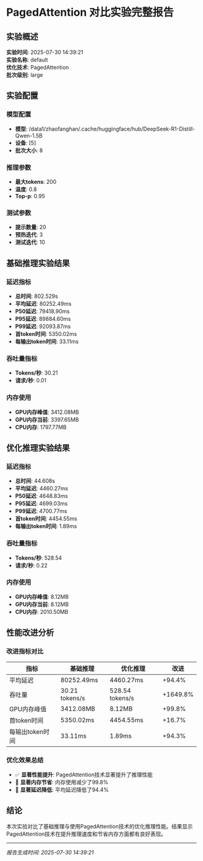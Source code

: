 # PagedAttention 对比实验完整报告

## 实验概述
**实验时间**: 2025-07-30 14:39:21  
**实验名称**: default  
**优化技术**: PagedAttention  
**批次级别**: large  

## 实验配置

### 模型配置
- **模型**: /data1/zhaofanghan/.cache/huggingface/hub/DeepSeek-R1-Distill-Qwen-1.5B
- **设备**: [5]
- **批次大小**: 8

### 推理参数
- **最大tokens**: 200
- **温度**: 0.8
- **Top-p**: 0.95

### 测试参数
- **提示数量**: 20
- **预热迭代**: 3
- **测试迭代**: 10

## 基础推理实验结果

### 延迟指标
- **总时间**: 802.529s
- **平均延迟**: 80252.49ms
- **P50延迟**: 79418.90ms
- **P95延迟**: 89884.60ms
- **P99延迟**: 92093.87ms
- **首token时间**: 5350.02ms
- **每输出token时间**: 33.11ms

### 吞吐量指标
- **Tokens/秒**: 30.21
- **请求/秒**: 0.01

### 内存使用
- **GPU内存峰值**: 3412.08MB
- **GPU内存当前**: 3397.65MB
- **CPU内存**: 1797.77MB

## 优化推理实验结果

### 延迟指标
- **总时间**: 44.608s
- **平均延迟**: 4460.27ms
- **P50延迟**: 4648.83ms
- **P95延迟**: 4699.03ms
- **P99延迟**: 4700.77ms
- **首token时间**: 4454.55ms
- **每输出token时间**: 1.89ms

### 吞吐量指标
- **Tokens/秒**: 528.54
- **请求/秒**: 0.22

### 内存使用
- **GPU内存峰值**: 8.12MB
- **GPU内存当前**: 8.12MB
- **CPU内存**: 2010.50MB

## 性能改进分析

### 改进指标对比
| 指标 | 基础推理 | 优化推理 | 改进 |
|------|----------|----------|------|
| 平均延迟 | 80252.49ms | 4460.27ms | +94.4% |
| 吞吐量 | 30.21 tokens/s | 528.54 tokens/s | +1649.8% |
| GPU内存峰值 | 3412.08MB | 8.12MB | +99.8% |
| 首token时间 | 5350.02ms | 4454.55ms | +16.7% |
| 每输出token时间 | 33.11ms | 1.89ms | +94.3% |

### 优化效果总结
- ✅ **显著性能提升**: PagedAttention技术显著提升了推理性能
- 💾 **显著内存节省**: 内存使用减少了99.8%
- 🚀 **显著延迟降低**: 平均延迟降低了94.4%

## 结论
本次实验对比了基础推理与使用PagedAttention技术的优化推理性能。结果显示PagedAttention技术在提升推理速度和节省内存方面都有良好表现。

---
*报告生成时间: 2025-07-30 14:39:21*
